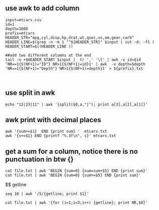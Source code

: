 
## use awk to add column
```
input=mtcars.csv
id=1
depth=1000
prefix=mtcars
HEADER_STR="mpg,cyl,disp,hp,drat,wt,qsec,vs,am,gear,carb"
HEADER_LINE=$(grep -n -m 1 "^${HEADER_STR}" $input | cut -d: -f1 )
HEADER_START=$((HEADER_LINE ))

##add two different columns at the end
tail -n +$HEADER_START $input |  tr ',' '\t' | awk -v id=$id 'NR==1{$(NF+1)="ID"} NR>1{$(NF+1)=id}1' | awk  -v depth=$depth 'NR==1{$(NF+1)="Depth"} NR>1{$(NF+1)=depth}1' > ${prefix}.txt



```


## use split in awk
```
echo "12|23|11" | awk '{split($0,a,"|"); print a[3],a[2],a[1]}'

```


## awk print with decimal places
```
awk '{sum+=$1}  END {print sum} '  mtcars.txt
awk '{s+=$1} END {printf "%.3f\n", s}' mtcars.txt
```


## get a sum for a column, notice there is no punctuation in btw {}
```
cat file.txt | awk 'BEGIN {sum=0} {sum=sum+$5} END {print sum}'
cat file.txt | awk 'BEGIN {sum=0} {sum+=$5} END {print sum}'
```

$$ getline
```
seq 10 | awk '/5/{getline; print $1}'

cat file.txt | awk '{for (i=1;i<3;i++) {getline}; print NR,$0}'
```